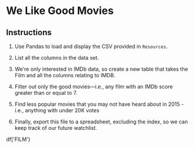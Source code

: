 # We Like Good Movies

## Instructions

1. Use Pandas to load and display the CSV provided in `Resources`.

2. List all the columns in the data set.

3. We're only interested in IMDb data, so create a new table that takes the Film and all the columns relating to IMDB.

4. Filter out only the good movies—i.e., any film with an IMDb score greater than or equal to 7.

5. Find less popular movies that you may not have heard about in 2015 - i.e., anything with under 20K votes

6. Finally, export this file to a spreadsheet, excluding the index, so we can keep track of our future watchlist.


df['FILM'}
